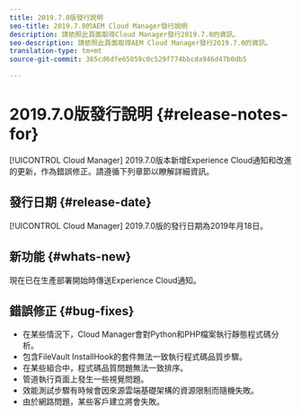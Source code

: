 ```yaml
---
title: 2019.7.0版發行說明
seo-title: 2019.7.0的AEM Cloud Manager發行說明
description: 請依照此頁面取得Cloud Manager發行2019.7.0的資訊。
seo-description: 請依照此頁面取得AEM Cloud Manager發行2019.7.0的資訊。
translation-type: tm+mt
source-git-commit: 365cd6dfe65059c0c529f774bbcda946d47b0db5

---
```


# 2019.7.0版發行說明 {#release-notes-for}

[!UICONTROL Cloud Manager] 2019.7.0版本新增Experience Cloud通知和改進的更新，作為錯誤修正。請遵循下列章節以瞭解詳細資訊。

## 發行日期 {#release-date}

[!UICONTROL Cloud Manager] 2019.7.0版的發行日期為2019年月18日。

## 新功能 {#whats-new}

現在已在生產部署開始時傳送Experience Cloud通知。

## 錯誤修正 {#bug-fixes}

* 在某些情況下，Cloud Manager會對Python和PHP檔案執行靜態程式碼分析。
* 包含FileVault InstallHook的套件無法一致執行程式碼品質步驟。
* 在某些組合中，程式碼品質問題無法一致排序。
* 管道執行頁面上發生一些視覺問題。
* 效能測試步驟有時候會因來源雲端基礎架構的資源限制而隨機失敗。
* 由於網路問題，某些客戶建立將會失敗。